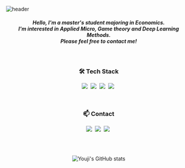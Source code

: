![header](https://capsule-render.vercel.app/api?type=waving&height=300&text=Youji%20Sung&color=gradient&customColorList=0,2,3&desc=Hi%20there!%20I'm%20&descAlign=36&descAlignY=29)
<br>
<h5 align="center">
  Hello, I'm a master's student majoring in Economics.  <br>
  I'm interested in Applied Micro, Game theory and Deep Learning Methods. <br>
  Please feel free to contact me!
  
</h5>
<br>
<h3 align="center">🛠 Tech Stack </h3>

<p align="center">
  <img src="https://img.shields.io/badge/Python-3766AB?style=flat&logo=Python&logoColor=white"/></a>&nbsp 
  <img src="https://img.shields.io/badge/R-%23276DC3?style=flat&logo=R&logoColor=white"/></a>&nbsp   
  <img src="https://img.shields.io/badge/C++-00599C?style=flat&logo=C%2B%2B&logoColor=white"/></a>&nbsp 
  <img src="https://img.shields.io/badge/LaTeX-%23008080?style=flat&logo=LaTeX&logoColor=white"/></a>&nbsp 
</p>

<br>
<h3 align="center">📫 Contact </h3>

<p align="center">
  <a href="https://www.instagram.com/youjysung"><img src="https://img.shields.io/badge/Instagram-E4405F? style=flat&logo=Instagram&logoColor=white"/></a>&nbsp 
  <a href="mailto:chloesung@korea.ac.kr"><img src="https://img.shields.io/badge/Gmail-d14836?style=flat&logo=Gmail&logoColor=white"/></a>&nbsp 
  <a href="https://chloesung.tistory.com"><img src="https://img.shields.io/badge/Blog-000000?style=flat&logo=Tistory&logoColor=white"/></a>&nbsp 
</p>


<br><br>
<div align="center">
  
![Youji's GitHub stats](https://github-readme-stats.vercel.app/api?username=chloesung&show_icons=true&theme=solarized-light)


</div>
